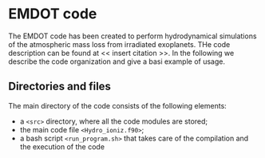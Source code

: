 # EMDOT code

The EMDOT code has been created to perform hydrodynamical simulations of the atmospheric mass loss from irradiated exoplanets. THe code description can be found at << insert citation >>. In the following we describe the code organization and give a basi example of usage.

## Directories and files

The main directory of the code consists of the following elements:
* a `<src>` directory, where all the code modules are stored;
* the main code file `<Hydro_ioniz.f90>`;
* a bash script `<run_program.sh>` that takes care of the compilation and the execution of the code
